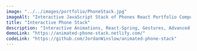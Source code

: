 ```yaml
---
image: "../../images/portfolio/PhoneStack.jpg"
imageAlt: "Interactive JavaScript Stack of Phones React Portfolio Component"
title: "Interactive Phone Stack"
description: "Interactive Animations, React-Spring, Gestures, Advanced JavaScript, Advanced CSS & Responsive Design."
demoLink: "https://animated-phone-stack.netlify.com/"
codeLink: "https://github.com/JordanWinslow/animated-phone-stack"
---
```

